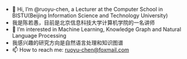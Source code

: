 - 👋 Hi, I’m @ruoyu-chen, a Lecturer at the Computer School in BISTU(Beijing Information Science and Technology University)
- 我是陈若愚，目前是北京信息科技大学计算机学院的一名讲师
- 👀 I’m interested in Machine Learning, Knowledge Graph and Natural Language Processing
- 我感兴趣的研究方向是自然语言处理和知识图谱
- 📫 How to reach me: ruoyu-chen@foxmail.com
